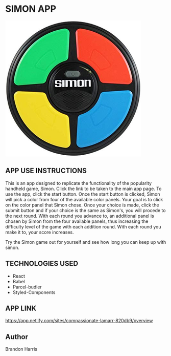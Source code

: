 # SIMON APP #

![SimonGameImage](SimonGame.png)

## APP USE INSTRUCTIONS ## 

This is an app designed to replicate the functionality of the popularity handheld game, Simon.  Click the link to be taken to the main app page.  To use the app, click the start button.  Once the start button is clicked, Simon will pick a color from four of the available color panels.  Your goal is to click on the color panel that Simon chose.  Once your choice is made, click the submit button and if your choice is the same as Simon's, you will procede to the next round.  With each round you advance to, an additional panel is chosen by Simon from the four available panels, thus increasing the difficulty level of the game with each addition round. 
With each round you make it to, your score increases. 

Try the Simon game out for yourself and see how long you can keep up with simon. 

## TECHNOLOGIES USED ##

* React
* Babel
* Parcel-budler
* Styled-Components


## APP LINK ## 

https://app.netlify.com/sites/compassionate-lamarr-820db9/overview

## Author ## 
 Brandon Harris